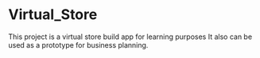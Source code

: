 # Virtual_Store
This project is a virtual store build app for learning purposes
It also can be used as a prototype for business planning.
